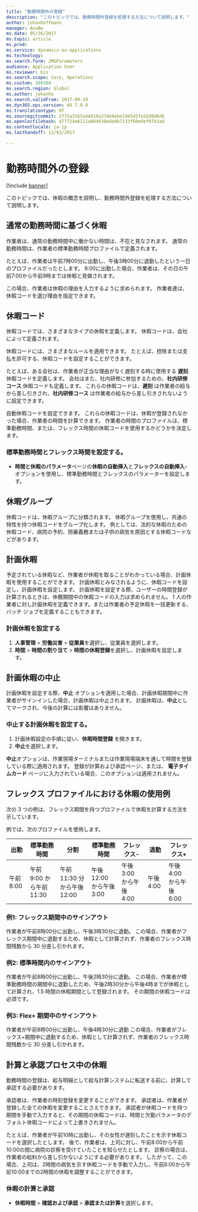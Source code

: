 ```yaml
---
title: "勤務時間外の登録"
description: "このトピックでは、勤務時間外登録を処理する方法について説明します。"
author: johanhoffmann
manager: AnnBe
ms.date: 05/26/2017
ms.topic: article
ms.prod: 
ms.service: dynamics-ax-applications
ms.technology: 
ms.search.form: JMGParameters
audience: Application User
ms.reviewer: bis
ms.search.scope: Core, Operations
ms.custom: 269384
ms.search.region: Global
ms.author: johanho
ms.search.validFrom: 2017-09-20
ms.dyn365.ops.version: AX 7.0.0
ms.translationtype: HT
ms.sourcegitcommit: 2771a31b5a4d418a27de0ebe1945d1fed2d8d6d6
ms.openlocfilehash: 477724e6211a084638e8a0b7133f60edef07b3ad
ms.contentlocale: ja-jp
ms.lasthandoff: 11/03/2017

---
```


# <a name="absence-registration-in-time-and-attendance"></a>勤務時間外の登録

[!include [banner](../includes/banner.md)]

このトピックでは、休暇の概念を説明し、勤務時間外登録を処理する方法について説明します。

## <a name="absence-that-is-based-on-regular-work-hours"></a>通常の勤務時間に基づく休暇

作業者は、通常の勤務時間中に働かない時間は、不在と見なされます。 通常の勤務時間は、作業者の標準勤務時間プロファイルで定義されます。

たとえば、作業者は午前7時00分に出勤し、午後3時00分に退勤したという一日のプロファイルだったとします。 9:00に出勤した場合、作業者は、その日の午前7:00から午前9時までは休暇と見做されます。

この場合、作業者は休暇の理由を入力するように求められます。 作業者達は、休暇コードを選び理由を指定できます。

## <a name="absence-codes"></a>休暇コード

休暇コードでは、さまざまなタイプの休暇を定義します。 休暇コードは、会社によって定義されます。

休暇コードには、さまざまなルールを適用できます。 たとえば、控除または支払を許可する、休暇コードを設定することができます。

たとえば、ある会社は、作業者が正当な理由がなく遅刻する時に使用する **遅刻** 休暇コードを定義します。 会社はまた、社内研修に参加するための、**社内研修コース** 休暇コードも定義します。 これらの休暇コードは、**遅刻** は作業者の給与から差し引きされ、**社内研修コース** は作業者の給与から差し引きされないように設定できます。

自動休暇コードを設定できます。 これらの休暇コードは、休暇が登録されなかった場合、作業者の時間を計算できます。 作業者の時間のプロファイルは、標準勤務時間、または、フレックス時間の休暇コードを使用するかどうかを決定します。

### <a name="set-up-standard-time-and-flex-time"></a>標準勤務時間とフレックス時間を設定する。

- **時間と休暇のパラメータ**ページの**休暇の自動挿入**と**フレックスの自動挿入-** オプションを使用し、標準勤務時間とフレックスのパラメーターを設定します。

## <a name="absence-groups"></a>休暇グループ

休暇コードは、休暇グループに分類されます。 休暇グループを使用し、共通の特性を持つ休暇コードをグループ化します。 例としては、法的な休暇のための休暇コード、病院の予約、陪審義務または子供の病気を原因とする休暇コードなどがあります。

## <a name="planned-absence"></a>計画休暇

予定されている休暇など、作業者が休暇を取ることがわかっている場合、計画休暇を使用することができます。 計画休暇とみなされるように、休暇コードを設定し、計画休暇を設定します。 計画休暇を設定する際、ユーザーの時間登録が計算されるときは、休務期間中の休暇コードの入力は求められません。 1 人の作業者に対し計画休暇を定義できます。または作業者の予定休暇を一括更新する、バッチ ジョブを定義することもできます。

### <a name="set-up-planned-absence"></a>計画休暇を設定する

1. **人事管理** &gt; **労働災害** &gt; **従業員**を選択し、従業員を選択します。
2. **時間** &gt; **時間の割り当て** &gt; **時間の休暇登録**を選択し、計画休暇を設定します。

## <a name="interrupted-planned-absence"></a>計画休暇の中止

計画休暇を設定する際、**中止** オプションを適用した場合、計画休暇期間中に作業者がサインインした場合、計画休暇は中止されます。 計画休暇は、**中止**としてマークされ、今後の計算には影響はありません。

### <a name="set-up-a-planned-absence-for-interruption"></a>中止する計画休暇を設定する。

1. 計画休暇設定の手順に従い、**休暇時間登録** を開きます。
2. **中止**を選択します。

**中止**オプションは、作業現場ターミナルまたは作業現場端末を通して時間を登録している際に適用されます。 登録が計算および承認ページ、または、 **電子タイムカード** ページに入力されている場合、このオプションは適用されません。

## <a name="examples-of-the-use-of-absence-in-a-flex-profile"></a>フレックス プロファイルにおける休暇の使用例

次の 3 つの例は、フレックス期間を持つプロファイルで休暇を計算する方法を示しています。

例では、次のプロファイルを使用します。

| 出勤 | 標準勤務時間    | 分割             | 標準勤務時間 | フレックス-        | 退勤 | フレックス+        |
|----------|------------------|-------------------|---------------|--------------|-----------|--------------|
| 午前 8:00     | 午前 9:00 から午前 11:30 | 午前 11:30 分から午後 12:00 | 午後 12:00 から午後 3:00 | 午後 3:00 から午後 4:00 | 午後 4:00      | 午後 4:00 から午後 6:00 |

### <a name="example-1-signing-out-during-a-flex--period"></a>例1: フレックス期間中のサインアウト

作業者が午前8時00分に出勤し、午後3時30分に退勤。 この場合、作業者がフレックス期間中に退勤するため、休暇として計算されず、作業者のフレックス時間残数から 30 分差し引かれます。

### <a name="example-2-signing-out-in-during-standard-time-period"></a>例2: 標準時間内のサインアウト

作業者が午前8時00分に出勤し、午後2時30分に退勤。 この場合、作業者が標準勤務時間の期間中に退勤したため、午後2時30分から午後4時までが休暇として計算され、1.5 時間の休暇期間として登録されます。 その期間の休暇コードは必須です。

### <a name="example-3-signing-out-during-a-flex-period"></a>例3: Flex+ 期間中のサインアウト

作業者が午前8時00分に出勤し、午後4時30分に退勤 この場合、作業者がフレックス+期間中に退勤するため、休暇として計算されず、作業者のフレックス時間残数から 30 分差し引かれます。

## <a name="absence-in-the-calculation-and-approval-process"></a>計算と承認プロセス中の休暇

勤務時間の登録は、給与明細として給与計算システムに転送する前に、計算して承認する必要があります。

承認者は、作業者の時刻登録を変更することができます。 承認者は、作業者が登録した全ての休暇を変更することさえできます。 承認者が休暇コードを持つ期間を手動で入力すると、その期間の休暇コードは、時間と欠勤パラメータのデフォルト休暇コードによって上書きされません。

たとえば、作業者が午前10時に出勤し、その女性が遅刻したことを示す休暇コードを選択したとします。 後で、作業者は、上司に対し、午前8:00から午前10:00の間に病院の診察を受けていたことを知らせたとします。 診察の場合は、作業者の給料から差し引かないようにする必要があります。 したがって、この場合、上司は、2時間の病気を示す休暇コードを手動で入力し、午前8:00から午前10:00までの2時間の休暇を調整することができます。

### <a name="calculate-and-approve-absence"></a>休暇の計算と承認

- **休暇時間** &gt; **確認および承認** &gt; **承認または計算**を選択します。


